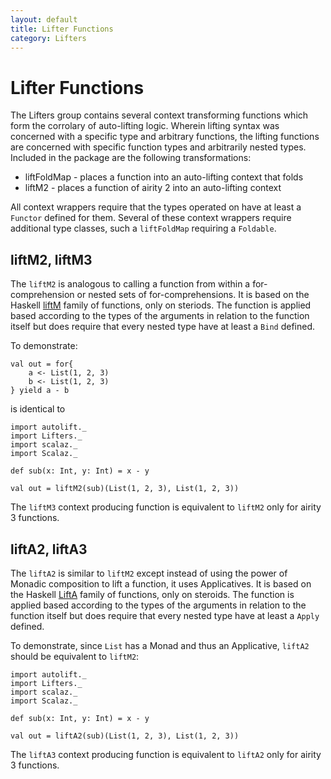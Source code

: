 ```yaml
---
layout: default
title: Lifter Functions
category: Lifters
---
```

# Lifter Functions

The Lifters group contains several context transforming functions which form the corrolary of auto-lifting logic. Wherein lifting syntax was concerned with a specific type and arbitrary functions, the lifting functions are concerned with specific function types and arbitrarily nested types. Included in the package are the following transformations:

 * liftFoldMap - places a function into an auto-lifting context that folds
 * liftM2 - places a function of airity 2 into an auto-lifting context

All context wrappers require that the types operated on have at least a `Functor` defined for them. Several of these context wrappers require additional type classes, such a `liftFoldMap` requiring a `Foldable`.


## liftM2, liftM3

The `liftM2` is analogous to calling a function from within a for-comprehension or nested sets of for-comprehensions. It is based on the Haskell [liftM](https://wiki.haskell.org/Lifting#Monad_lifting) family of functions, only on steriods. The function is applied based according to the types of the arguments in relation to the function itself but does require that every nested type have at least a `Bind` defined.

To demonstrate:

```tut
val out = for{
	a <- List(1, 2, 3)
	b <- List(1, 2, 3)
} yield a - b
```

is identical to

```tut
import autolift._
import Lifters._
import scalaz._
import Scalaz._

def sub(x: Int, y: Int) = x - y

val out = liftM2(sub)(List(1, 2, 3), List(1, 2, 3))
```

The `liftM3` context producing function is equivalent to `liftM2` only for airity 3 functions.

## liftA2, liftA3

The `liftA2` is similar to `liftM2` except instead of using the power of Monadic composition to lift a function, it uses Applicatives. It is based on the Haskell [LiftA](https://wiki.haskell.org/Lifting#Applicative_lifting) family of functions, only on steroids. The function is applied based according to the types of the arguments in relation to the function itself but does require that every nested type have at least a `Apply` defined.

To demonstrate, since `List` has a Monad and thus an Applicative, `liftA2` should be equivalent to `liftM2`:

```tut
import autolift._
import Lifters._
import scalaz._
import Scalaz._

def sub(x: Int, y: Int) = x - y

val out = liftA2(sub)(List(1, 2, 3), List(1, 2, 3))
```

The `liftA3` context producing function is equivalent to `liftA2` only for airity 3 functions.
